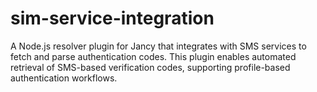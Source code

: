 # sim-service-integration
A Node.js resolver plugin for Jancy that integrates with SMS services to fetch and parse authentication codes. This plugin enables automated retrieval of SMS-based verification codes, supporting profile-based authentication workflows.

